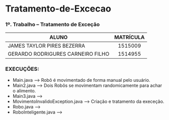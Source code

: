 # Tratamento-de-Excecao
### 1º. Trabalho – Tratamento de Exceção

| ALUNO                            |      MATRÍCULA      |
|----------------------------------|:-------------------:|
| JAMES TAYLOR PIRES BEZERRA       |       1515009       |
| GERARDO RODRIGURES CARNEIRO FILHO|       1514955       |


### EXECUÇÕES:

* Main.java --> Robô é movimentado de forma manual pelo usuário.
* Main2.java --> Dois Robôs se movimentam randomicamente para achar o alimento.
* Main3.java --> 
* MovimentoInvalidoException.java --> Criação e tratamento da execeção.
* Robo.java --> 
* RoboInteligente.java -->
